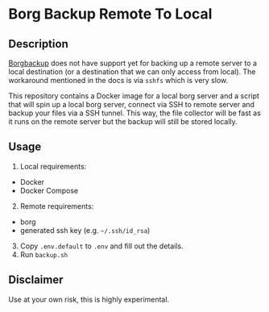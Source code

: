 # Borg Backup Remote To Local

## Description

[Borgbackup](https://github.com/borgbackup) does not have support yet for
backing up a remote server to a local destination (or a destination that we can
only access from local). The workaround mentioned in the docs is via `sshfs`
which is very slow.

This repository contains a Docker image for a local borg server and a script
that will spin up a local borg server, connect via SSH to remote server and
backup your files via a SSH tunnel. This way, the file collector will be fast
as it runs on the remote server but the backup will still be stored locally.

## Usage

 1. Local requirements:
   * Docker
   * Docker Compose
 2. Remote requirements:
   * borg
   * generated ssh key (e.g. `~/.ssh/id_rsa`)
 3. Copy `.env.default` to `.env` and fill out the details.
 4. Run `backup.sh`

## Disclaimer

Use at your own risk, this is highly experimental.
